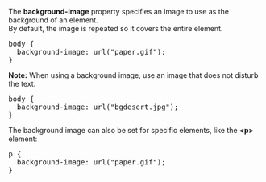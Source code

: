 The <b>background-image</b> property specifies an image to use as the background of an element.
<br>
By default, the image is repeated so it covers the entire element.
<pre>
body {
  background-image: url("paper.gif");
}
</pre>
<b>Note:</b> When using a background image, use an image that does not disturb the text.
<pre>
body {
  background-image: url("bgdesert.jpg");
}
</pre>
The background image can also be set for specific elements, like the <b>&lt;p&gt;</b> element:
<pre>
p {
  background-image: url("paper.gif");
}
</pre>
